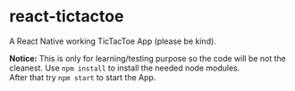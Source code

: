 # react-tictactoe

A React Native working TicTacToe App (please be kind).<br>

**Notice:** This is only for learning/testing purpose so the code will be not the cleanest.<bn>
Use ```npm install``` to install the needed node modules.<br>
After that try ```npm start``` to start the App.<br>
